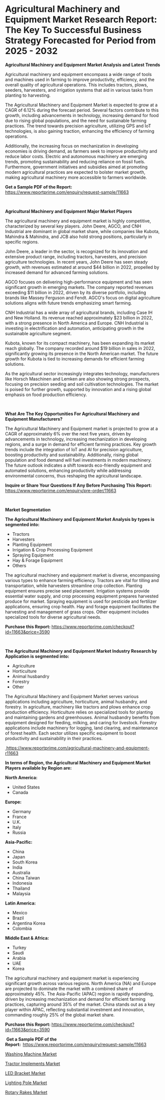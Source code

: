 <p><h1>Agricultural Machinery and Equipment Market Research Report: The Key To Successful Business Strategy Forecasted for Period from 2025 - 2032</h1></p><p><strong>Agricultural Machinery and Equipment Market Analysis and Latest Trends</strong></p>
<p><p>Agricultural machinery and equipment encompass a wide range of tools and machines used in farming to improve productivity, efficiency, and the overall quality of agricultural operations. This includes tractors, plows, seeders, harvesters, and irrigation systems that aid in various tasks from planting to harvesting.</p><p>The Agricultural Machinery and Equipment Market is expected to grow at a CAGR of 6.12% during the forecast period. Several factors contribute to this growth, including advancements in technology, increasing demand for food due to rising global populations, and the need for sustainable farming practices. The trend towards precision agriculture, utilizing GPS and IoT technologies, is also gaining traction, enhancing the efficiency of farming operations.</p><p>Additionally, the increasing focus on mechanization in developing economies is driving demand, as farmers seek to improve productivity and reduce labor costs. Electric and autonomous machinery are emerging trends, promoting sustainability and reducing reliance on fossil fuels. Furthermore, government initiatives and subsidies aimed at promoting modern agricultural practices are expected to bolster market growth, making agricultural machinery more accessible to farmers worldwide.</p></p>
<p><strong>Get a Sample PDF of the Report:&nbsp;</strong> <a href="https://www.reportprime.com/enquiry/request-sample/11663?utm_campaign=2034&utm_medium=2&utm_source=Github&utm_content=ia&utm_term=17032025&utm_id=agricultural-machinery-and-equipment">https://www.reportprime.com/enquiry/request-sample/11663</a></p>
<p>&nbsp;</p>
<p><strong>Agricultural Machinery and Equipment Major Market Players</strong></p>
<p><p>The agricultural machinery and equipment market is highly competitive, characterized by several key players. John Deere, AGCO, and CNH Industrial are dominant in global market share, while companies like Kubota, Mahindra & Mahindra, and JCB also hold strong positions, particularly in specific regions.</p><p>John Deere, a leader in the sector, is recognized for its innovation and extensive product range, including tractors, harvesters, and precision agriculture technologies. In recent years, John Deere has seen steady growth, with revenues estimated at around $44 billion in 2022, propelled by increased demand for advanced farming solutions.</p><p>AGCO focuses on delivering high-performance equipment and has seen significant growth in emerging markets. The company reported revenues exceeding $11 billion in 2022, driven by its diverse portfolio, including brands like Massey Ferguson and Fendt. AGCO's focus on digital agriculture solutions aligns with future trends emphasizing smart farming.</p><p>CNH Industrial has a wide array of agricultural brands, including Case IH and New Holland. Its revenue reached approximately $23 billion in 2022, with a strong presence in North America and Europe. CNH Industrial is investing in electrification and automation, anticipating growth in the sustainable agriculture segment.</p><p>Kubota, known for its compact machinery, has been expanding its market reach globally. The company recorded around $19 billion in sales in 2022, significantly growing its presence in the North American market. The future growth for Kubota is tied to increasing demands for efficient farming solutions.</p><p>As the agricultural sector increasingly integrates technology, manufacturers like Horsch Maschinen and Lemken are also showing strong prospects, focusing on precision seeding and soil cultivation technologies. The market is poised for further growth, supported by innovation and a rising global emphasis on food production efficiency.</p></p>
<p>&nbsp;</p>
<p><strong>What Are The Key Opportunities For Agricultural Machinery and Equipment Manufacturers?</strong></p>
<p><p>The Agricultural Machinery and Equipment market is projected to grow at a CAGR of approximately 6% over the next five years, driven by advancements in technology, increasing mechanization in developing regions, and a surge in demand for efficient farming practices. Key growth trends include the integration of IoT and AI for precision agriculture, boosting productivity and sustainability. Additionally, rising global population and food demand will fuel investments in modern machinery. The future outlook indicates a shift towards eco-friendly equipment and automated solutions, enhancing productivity while addressing environmental concerns, thus reshaping the agricultural landscape.</p></p>
<p><strong>Inquire or Share Your Questions If Any Before Purchasing This Report:</strong> <a href="https://www.reportprime.com/enquiry/pre-order/11663?utm_campaign=2034&utm_medium=2&utm_source=Github&utm_content=ia&utm_term=17032025&utm_id=agricultural-machinery-and-equipment">https://www.reportprime.com/enquiry/pre-order/11663</a></p>
<p>&nbsp;</p>
<p><strong>Market Segmentation</strong></p>
<p><strong>The Agricultural Machinery and Equipment Market Analysis by types is segmented into:</strong></p>
<p><ul><li>Tractors</li><li>Harvesters</li><li>Planting Equipment</li><li>Irrigation & Crop Processing Equipment</li><li>Spraying Equipment</li><li>Hay & Forage Equipment</li><li>Others</li></ul></p>
<p><p>The agricultural machinery and equipment market is diverse, encompassing various types to enhance farming efficiency. Tractors are vital for tilling and transportation, while harvesters streamline crop collection. Planting equipment ensures precise seed placement. Irrigation systems provide essential water supply, and crop processing equipment prepares harvested produce for market. Spraying equipment is used for pesticide and fertilizer applications, ensuring crop health. Hay and forage equipment facilitates the harvesting and management of grass crops. Other equipment includes specialized tools for diverse agricultural needs.</p></p>
<p><strong>Purchase this Report:&nbsp;</strong><a href="https://www.reportprime.com/checkout?id=11663&price=3590&utm_campaign=2034&utm_medium=2&utm_source=Github&utm_content=ia&utm_term=17032025&utm_id=agricultural-machinery-and-equipment">https://www.reportprime.com/checkout?id=11663&price=3590</a></p>
<p>&nbsp;</p>
<p><strong>The Agricultural Machinery and Equipment Market Industry Research by Application is segmented into:</strong></p>
<p><ul><li>Agriculture</li><li>Horticulture</li><li>Animal husbandry</li><li>Forestry</li><li>Other</li></ul></p>
<p><p>The Agricultural Machinery and Equipment Market serves various applications including agriculture, horticulture, animal husbandry, and forestry. In agriculture, machinery like tractors and plows enhance crop production efficiency. Horticulture relies on specialized tools for planting and maintaining gardens and greenhouses. Animal husbandry benefits from equipment designed for feeding, milking, and caring for livestock. Forestry applications include machinery for logging, land clearing, and maintenance of forest health. Each sector utilizes specific equipment to boost productivity and sustainability in their practices.</p></p>
<p><a href="https://www.reportprime.com/agricultural-machinery-and-equipment-r11663?utm_campaign=2034&utm_medium=2&utm_source=Github&utm_content=ia&utm_term=17032025&utm_id=agricultural-machinery-and-equipment">&nbsp;https://www.reportprime.com/agricultural-machinery-and-equipment-r11663</a></p>
<p><strong>In terms of Region, the Agricultural Machinery and Equipment Market Players available by Region are:</strong></p>
<p>
    <p> <strong> North America: </strong>
        <ul>
            <li>United States</li>
            <li>Canada</li>
        </ul>
        </p> 
    <p> <strong> Europe: </strong>
        <ul>
            <li>Germany</li>
            <li>France</li>
            <li>U.K.</li>
            <li>Italy</li>
            <li>Russia</li>
        </ul>
        </p> 
    <p> <strong> Asia-Pacific: </strong>
        <ul>
            <li>China</li>
            <li>Japan</li>
            <li>South Korea</li>
            <li>India</li>
            <li>Australia</li>
            <li>China Taiwan</li>
            <li>Indonesia</li>
            <li>Thailand</li>
            <li>Malaysia</li>
        </ul>
        </p> 
    <p> <strong> Latin America: </strong>
        <ul>
            <li>Mexico</li>
            <li>Brazil</li>
            <li>Argentina Korea</li>
            <li>Colombia</li>
        </ul>
        </p> 
    <p> <strong> Middle East & Africa: </strong>
        <ul>
            <li>Turkey</li>
            <li>Saudi</li>
            <li>Arabia</li>
            <li>UAE</li>
            <li>Korea</li>
        </ul>
    </p>
    </p>
<p><p>The agricultural machinery and equipment market is experiencing significant growth across various regions. North America (NA) and Europe are projected to dominate the market with a combined share of approximately 45%. The Asia-Pacific (APAC) region is rapidly expanding, driven by increasing mechanization and demand for efficient farming practices, capturing around 35% of the market. China stands out as a key player within APAC, reflecting substantial investment and innovation, commanding roughly 25% of the global market share.</p></p>
<p><strong>Purchase this Report: </strong><a href="https://www.reportprime.com/checkout?id=11663&price=3590&utm_campaign=2034&utm_medium=2&utm_source=Github&utm_content=ia&utm_term=17032025&utm_id=agricultural-machinery-and-equipment">https://www.reportprime.com/checkout?id=11663&price=3590</a></p>
<p>&nbsp;<strong>Get a Sample PDF of the Report:&nbsp;&nbsp;</strong><a href="https://www.reportprime.com/enquiry/request-sample/11663?utm_campaign=2034&utm_medium=2&utm_source=Github&utm_content=ia&utm_term=17032025&utm_id=agricultural-machinery-and-equipment">https://www.reportprime.com/enquiry/request-sample/11663</a></p>
<p><strong></strong></p>
<p><p><a href="https://github.com/ChiragRp1/Market-Research-Report-List-7/blob/main/washing-machine-market.md?utm_campaign=2034&utm_medium=2&utm_source=Github&utm_content=ia&utm_term=17032025&utm_id=agricultural-machinery-and-equipment">Washing Machine Market</a></p><p><a href="https://www.linkedin.com/pulse/tractor-implements-market-predictions-taking-consideration-vwcue?utm_campaign=2034&utm_medium=2&utm_source=Github&utm_content=ia&utm_term=17032025&utm_id=agricultural-machinery-and-equipment">Tractor Implements Market</a></p><p><a href="https://www.linkedin.com/pulse/123-cagr-forecast-theled-bracket-market-from-2025-2032to-analyze-lphfc?utm_campaign=2034&utm_medium=2&utm_source=Github&utm_content=ia&utm_term=17032025&utm_id=agricultural-machinery-and-equipment">LED Bracket Market</a></p><p><a href="https://www.linkedin.com/pulse/expanding-global-lighting-pole-market-future-growth-wltac?utm_campaign=2034&utm_medium=2&utm_source=Github&utm_content=ia&utm_term=17032025&utm_id=agricultural-machinery-and-equipment">Lighting Pole Market</a></p><p><a href="https://www.linkedin.com/pulse/rotary-rakes-market-size-expected-grow-cagr-89-from-2025-ybsxe?utm_campaign=2034&utm_medium=2&utm_source=Github&utm_content=ia&utm_term=17032025&utm_id=agricultural-machinery-and-equipment">Rotary Rakes Market</a></p></p>